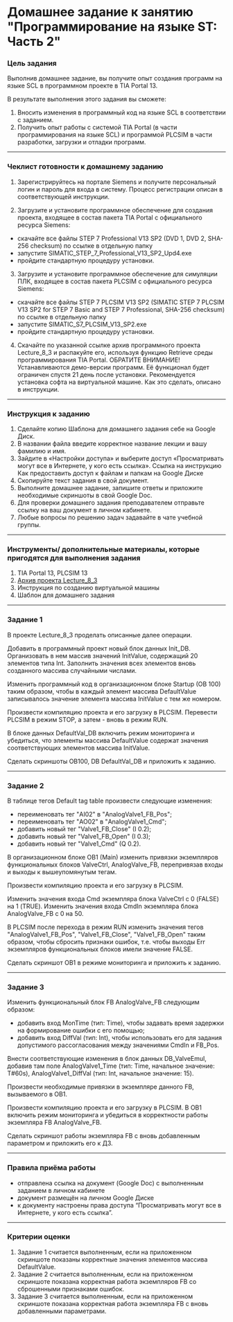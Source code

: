 # Домашнее задание к занятию "Программирование на языке ST: Часть 2"

### Цель задания

Выполнив домашнее задание, вы получите опыт создания программ на языке SCL в программном проекте в TIA Portal 13.

В результате выполнения этого задания вы сможете:

1. Вносить изменения в программный код на языке SCL в соответствии с заданием.
2. Получить опыт работы с системой TIA Portal (в части программирования на языке SCL) и программой PLCSIM в части разработки, загрузки и отладки программ.

------

### Чеклист готовности к домашнему заданию

1. Зарегистрируйтесь на портале Siemens и получите персональный логин и пароль для входа в систему. Процесс регистрации описан в соответствующей инструкции.

2. Загрузите и установите программное обеспечение для создания проекта, входящее в состав пакета TIA Portal с официального ресурса Siemens:

- скачайте все файлы STEP 7 Professional V13 SP2 (DVD 1, DVD 2, SHA-256 checksum) по ссылке в отдельную папку
- запустите SIMATIC_STEP_7_Professional_V13_SP2_Upd4.exe
- пройдите стандартную процедуру установки.

3. Загрузите и установите программное обеспечение для симуляции ПЛК, входящее в состав пакета PLCSIM с официального ресурса Siemens:

- скачайте все файлы STEP 7 PLCSIM V13 SP2 (SIMATIC STEP 7 PLCSIM V13 SP2 for STEP 7 Basic and STEP 7 Professional, SHA-256 checksum) по ссылке в отдельную папку
- запустите SIMATIC_S7_PLCSIM_V13_SP2.exe
- пройдите стандартную процедуру установки.
4. Скачайте по указанной ссылке архив программного проекта Lecture_8_3 и распакуйте его, используя функцию Retrieve среды программирования TIA Portal.
ОБРАТИТЕ ВНИМАНИЕ! Устанавливаются демо-версии программ. Её функционал будет ограничен спустя 21 день после установки. Рекомендуется установка софта на виртуальной машине. Как это сделать, описано в инструкции.

------

### Инструкция к заданию

1. Сделайте копию Шаблона для домашнего задания себе на Google Диск.
2. В названии файла введите корректное название лекции и вашу фамилию и имя.
3. Зайдите в «Настройки доступа» и выберите доступ «Просматривать могут все в Интернете, у кого есть ссылка». Ссылка на инструкцию Как предоставить доступ к файлам и папкам на Google Диске
4. Скопируйте текст задания в свой документ.
5. Выполните домашнее задание, запишите ответы и приложите необходимые скриншоты в свой Google Doc.
6. Для проверки домашнего задания преподавателем отправьте ссылку на ваш документ в личном кабинете.
7. Любые вопросы по решению задач задавайте в чате учебной группы.

------

### Инструменты/ дополнительные материалы, которые пригодятся для выполнения задания

1. TIA Portal 13, PLCSIM 13
2. [Архив проекта Lecture_8_3]()
3. Инструкция по созданию виртуальной машины
4. Шаблон для домашнего задания

------

### Задание 1

В проекте Lecture_8_3 проделать описанные далее операции.

Добавить в программный проект новый блок данных Init_DB.
Организовать в нем массив значений InitValue, содержащий 20 элементов типа Int. Заполнить значения всех элементов вновь созданного массива случайными числами.

Изменить программный код в организационном блоке Startup (OB 100) таким образом, чтобы в каждый элемент массива DefaultValue записывалось значение элемента массива InitValue с тем же номером.

Произвести компиляцию проекта и его загрузку в PLCSIM.
Перевести PLCSIM в режим STOP, а затем - вновь в режим RUN.

В блоке данных DefaultVal_DB включить режим мониторинга и убедиться, что элементы массива DefaultValue содержат значения соответствующих элементов массива InitValue.

Сделать скриншоты OB100, DB DefaultVal_DB и приложить к заданию.

------

### Задание 2

В таблице тегов Default tag table произвести следующие изменения:

- переименовать тег "AI02" в "AnalogValve1_FB_Pos";
- переименовать тег "AO02" в "AnalogValve1_Cmd";
- добавить новый тег "Valve1_FB_Close" (I 0.2);
- добавить новый тег "Valve1_FB_Open" (I 0.3);
- добавить новый тег "Valve1_Cmd" (Q 0.2).

В организационном блоке OB1 (Main) изменить привязки экземпляров функциональных блоков ValveCtrl, AnalogValve_FB, перепривязав входы и выходы к вышеупомянутым тегам.

Произвести компиляцию проекта и его загрузку в PLCSIM.

Изменить значения входа Cmd экземпляра блока ValveCtrl с 0 (FALSE) на 1 (TRUE).
Изменить значения входа CmdIn экземпляра блока AnalogValve_FB с 0 на 50.

В PLCSIM после перехода в режим RUN изменить значения тегов "AnalogValve1_FB_Pos", "Valve1_FB_Close", "Valve1_FB_Open" таким образом, чтобы сбросить признаки ошибок, т.е. чтобы выходы Err экземпляров функциональных блоков имели значение FALSE.

Сделать скриншот OB1 в режиме мониторинга и приложить к заданию.


------

### Задание 3

Изменить функциональный блок FB AnalogValve_FB следующим образом:

- добавить вход MonTime (тип: Time), чтобы задавать время задержки на формирование ошибки с его помощью;
- добавить вход DiffVal (тип: Int), чтобы использовать его для задания допустимого рассогласования между значениями CmdIn и FB_Pos.

Внести соответствующие изменения в блок данных DB_ValveEmul, добавив там поле AnalogValve1_Time (тип: Time, начальное значение: T#60s), AnalogValve1_DiffVal (тип: Int, начальное значение: 15).

Произвести необходимые привязки в экземпляре данного FB, вызываемого в OB1.

Произвести компиляцию проекта и его загрузку в PLCSIM.
В OB1 включить режим мониторинга и убедиться в корректности работы экземпляра FB AnalogValve_FB.

Сделать скриншот работы экземпляра FB с вновь добавленным параметром и приложить его к ДЗ.

------

### Правила приёма работы

- отправлена ссылка на документ (Google Doc) с выполненным заданием в личном кабинете
- документ размещён на личном Google Диске
- к документу настроены права доступа “Просматривать могут все в Интернете, у кого есть ссылка”.

------

### Критерии оценки

1. Задание 1 считается выполненным, если на приложенном скриншоте показаны корректные значения элементов массива DefaultValue.
2. Задание 2 считается выполненным, если на приложенном скриншоте показана корректная работа экземпляров FB со сброшенными признаками ошибок.
3. Задание 3 считается выполненным, если на приложенном скриншоте показана корректная работа экземпляра FB с вновь добавленными параметрами.
